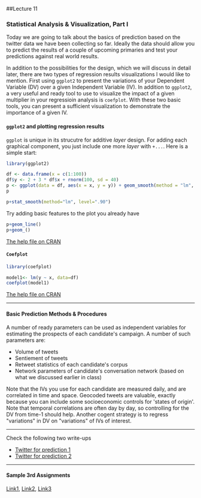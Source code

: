 ##Lecture 11

### Statistical Analysis & Visualization, Part I

Today we are going to talk about the basics of prediction based on the twitter data we have been collecting so far. Ideally the data should allow you to predict the results of a couple of upcoming primaries and test your predictions against real world results. 

In addition to the possibilities for the design, which we will discuss in detail later, there are two types of regression results visualizations I would like to mention. First using `ggplot2` to present the variations of your Dependent Variable (DV) over a given Independent Variable (IV). In addition to `ggplot2`, a very useful and ready tool to use to visualize the impact of a given multiplier in your regressioin analysis is `coefplot`. With these two basic tools, you can present a sufficient visualization to demonstrate the importance of a given IV. 


#### `ggplot2` and plotting regression results

`ggplot` is unique in its strucutre for additive _layer_ design. For adding each graphical component, you just include one more _layer_ with `+...`. Here is a simple start:

```r
library(ggplot2)

df <- data.frame(x = c(1:100))
df$y <- 2 + 3 * df$x + rnorm(100, sd = 40)
p <- ggplot(data = df, aes(x = x, y = y)) + geom_smooth(method = "lm", se=TRUE, color="black", formula = y ~ x) + geom_point()
p

p+stat_smooth(method="lm", level=".90")
```

Try adding basic features to the plot you already have

```r
p+geom_line()
p+geom_()
```

[The help file on CRAN](https://cran.r-project.org/web/packages/ggplot2/ggplot2.pdf)

#### `Coefplot` 

```r
library(coefplot)

model1<- lm(y ~ x, data=df)
coefplot(model1)

```

[The help file on CRAN](https://cran.r-project.org/web/packages/coefplot/coefplot.pdf)

----
#### Basic Prediction Methods & Procedures 

A number of ready parameters can be used as independent variables for estimating the prospects of each candidate's campaign. A number of such parameters are:

* Volume of tweets
* Sentiement of tweets
* Retweet statistics of each candidate's corpus
* Network parameters of candidate's conversation network (based on what we discussed earlier in class)

Note that the IVs you use for each candidate are measured daily, and are correlated in time and space. Geocoded tweets are valuable, exactly because you can include some socioeconomic controls for 'states of origin'. Note that temporal correlations are often day by day, so controlling for the DV from time-1 should help. Another cogent strategy is to regress "variations" in DV on "variations" of IVs of interest. 



----


Check the following two write-ups

* [Twitter for prediction 1](http://www.g-sidorov.org/SEL.pdf)
* [Twitter for prediction 2](http://www.umiacs.umd.edu/~jimmylin/publications/Lin_Kolcz_SIGMOD2012.pdf)

----

#### Sample 3rd Assignments

[Link1](https://www.dropbox.com/s/ucgn4zolg4wwink/Assignment%203%20Writeup.docx?dl=0), [Link2](https://www.dropbox.com/s/9wkmkmfvcliak7e/Adnan%20Hajizada%20PS3.docx?dl=0), [Link3](https://www.dropbox.com/s/nr9i97avm6blor2/HW3_GeerChen.pdf?dl=0)


